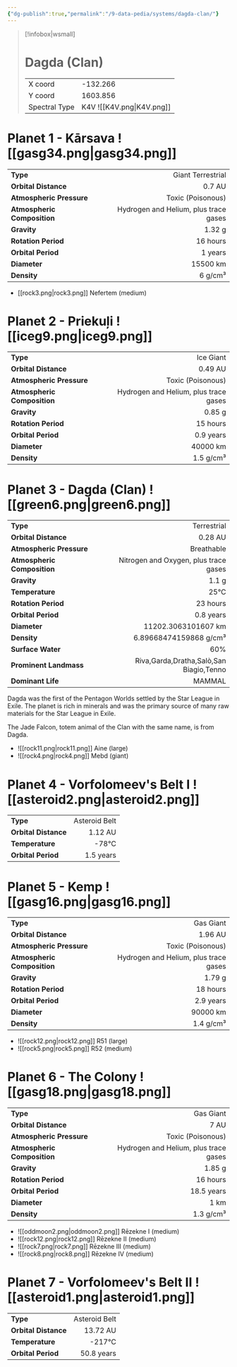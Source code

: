 ```yaml
---
{"dg-publish":true,"permalink":"/9-data-pedia/systems/dagda-clan/"}
---
```


> [!infobox|wsmall]
> # Dagda (Clan)
> | | |
> | - | - |
> | X coord | -132.266 |
> | Y coord| 1603.856 |
> | Spectral Type | K4V ![[K4V.png\|K4V.png]] |

# Planet 1 - Kārsava ![[gasg34.png\|gasg34.png]]
|                             |                           |
| --------------------------- | -------------------------:|
| **Type**                    |             Giant Terrestrial |
| **Orbital Distance**        |   0.7 AU |
| **Atmospheric Pressure**    |       Toxic (Poisonous) |
| **Atmospheric Composition** |      Hydrogen and Helium, plus trace gases |
| **Gravity**                 |        1.32 g |
| **Rotation Period**         |  16 hours |
| **Orbital Period** | 1 years |
| **Diameter**                |      15500 km | 
| **Density**                 |    6 g/cm³ |



- [[rock3.png\|rock3.png]] Nefertem (medium)

# Planet 2 - Priekuļi ![[iceg9.png\|iceg9.png]]
|                             |                           |
| --------------------------- | -------------------------:|
| **Type**                    |             Ice Giant |
| **Orbital Distance**        |   0.49 AU |
| **Atmospheric Pressure**    |       Toxic (Poisonous) |
| **Atmospheric Composition** |      Hydrogen and Helium, plus trace gases |
| **Gravity**                 |        0.85 g |
| **Rotation Period**         |  15 hours |
| **Orbital Period** | 0.9 years |
| **Diameter**                |      40000 km | 
| **Density**                 |    1.5 g/cm³ |





# Planet 3 - Dagda (Clan) ![[green6.png\|green6.png]]
|                             |                           |
| --------------------------- | -------------------------:|
| **Type**                    |             Terrestrial |
| **Orbital Distance**        |   0.28 AU |
| **Atmospheric Pressure**    |       Breathable |
| **Atmospheric Composition** |      Nitrogen and Oxygen, plus trace gases |
| **Gravity**                 |        1.1 g |
| **Temperature**             |    25°C |
| **Rotation Period**         |  23 hours |
| **Orbital Period** | 0.8 years |
| **Diameter**                |      11202.3063101607 km | 
| **Density**                 |    6.89668474159868 g/cm³ |
| **Surface Water**           |           60% | 
| **Prominent Landmass**      |         Riva,Garda,Dratha,Salò,San Biagio,Tenno | 
| **Dominant Life**           |         MAMMAL |

Dagda was the first of the Pentagon Worlds settled by the Star League in Exile. The planet is rich in minerals and was the primary source of many raw materials for the Star League in Exile.

The Jade Falcon, totem animal of the Clan with the same name, is from Dagda.

- ![[rock11.png\|rock11.png]] Aine (large)
- ![[rock4.png\|rock4.png]] Mebd (giant)


# Planet 4 - Vorfolomeev's Belt I ![[asteroid2.png\|asteroid2.png]]
|                             |                           |
| --------------------------- | -------------------------:|
| **Type**                    |             Asteroid Belt |
| **Orbital Distance**        |   1.12 AU |
| **Temperature**             |    -78°C |
| **Orbital Period** | 1.5 years |





# Planet 5 - Kemp ![[gasg16.png\|gasg16.png]]
|                             |                           |
| --------------------------- | -------------------------:|
| **Type**                    |             Gas Giant |
| **Orbital Distance**        |   1.96 AU |
| **Atmospheric Pressure**    |       Toxic (Poisonous) |
| **Atmospheric Composition** |      Hydrogen and Helium, plus trace gases |
| **Gravity**                 |        1.79 g |
| **Rotation Period**         |  18 hours |
| **Orbital Period** | 2.9 years |
| **Diameter**                |      90000 km | 
| **Density**                 |    1.4 g/cm³ |



- ![[rock12.png\|rock12.png]] R51 (large)
- ![[rock5.png\|rock5.png]] R52 (medium)


# Planet 6 - The Colony ![[gasg18.png\|gasg18.png]]
|                             |                           |
| --------------------------- | -------------------------:|
| **Type**                    |             Gas Giant |
| **Orbital Distance**        |   7 AU |
| **Atmospheric Pressure**    |       Toxic (Poisonous) |
| **Atmospheric Composition** |      Hydrogen and Helium, plus trace gases |
| **Gravity**                 |        1.85 g |
| **Rotation Period**         |  16 hours |
| **Orbital Period** | 18.5 years |
| **Diameter**                |      1 km | 
| **Density**                 |    1.3 g/cm³ |



- ![[oddmoon2.png\|oddmoon2.png]] Rēzekne I (medium)
- ![[rock12.png\|rock12.png]] Rēzekne II (medium)
- ![[rock7.png\|rock7.png]] Rēzekne III (medium)
- ![[rock8.png\|rock8.png]] Rēzekne IV (medium)


# Planet 7 - Vorfolomeev's Belt II ![[asteroid1.png\|asteroid1.png]]
|                             |                           |
| --------------------------- | -------------------------:|
| **Type**                    |             Asteroid Belt |
| **Orbital Distance**        |   13.72 AU |
| **Temperature**             |    -217°C |
| **Orbital Period** | 50.8 years |





